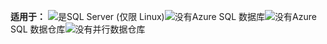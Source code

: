 <Token>**适用于：** ![是](media/yes.png)SQL Server (仅限 Linux)![没有](media/no.png)Azure SQL 数据库![没有](media/no.png)Azure SQL 数据仓库![没有](media/no.png)并行数据仓库 </Token>